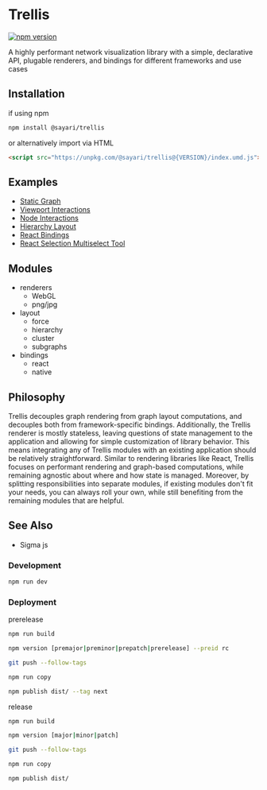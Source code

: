 # Trellis

[![npm version](https://badge.fury.io/js/%40sayari%2Ftrellis.svg)](https://badge.fury.io/js/%40sayari%2Ftrellis)

A highly performant network visualization library with a simple, declarative API, plugable renderers, and bindings for different frameworks and use cases

## Installation

if using npm

```bash
npm install @sayari/trellis
```

or alternatively import via HTML

```html
<script src="https://unpkg.com/@sayari/trellis@{VERSION}/index.umd.js"></script>
```

## Examples

- [Static Graph](https://observablehq.com/@julietadams/trellis-static-graph-example-2?collection=@julietadams/trellis-examples)
- [Viewport Interactions](https://observablehq.com/@julietadams/trellis-viewport-interaction-example?collection=@julietadams/trellis-examples)
- [Node Interactions](https://observablehq.com/@julietadams/trellis-node-interaction-example)
- [Hierarchy Layout](https://observablehq.com/@julietadams/trellis-hierarchy?collection=@julietadams/trellis-examples)
- [React Bindings](https://codesandbox.io/s/trellis-react-example-84mex?file=/src/Graph.js)
- [React Selection Multiselect Tool](https://codesandbox.io/s/trellis-react-and-selection-example-68dg5?file=/src/Graph.js)

## Modules

- renderers
  - WebGL
  - png/jpg
- layout
  - force
  - hierarchy
  - cluster
  - subgraphs
- bindings
  - react
  - native

## Philosophy

Trellis decouples graph rendering from graph layout computations, and decouples both from framework-specific bindings. Additionally, the Trellis renderer is mostly stateless, leaving questions of state management to the application and allowing for simple customization of library behavior. This means integrating any of Trellis modules with an existing application should be relatively straightforward. Similar to rendering libraries like React, Trellis focuses on performant rendering and graph-based computations, while remaining agnostic about where and how state is managed. Moreover, by splitting responsibilities into separate modules, if existing modules don't fit your needs, you can always roll your own, while still benefiting from the remaining modules that are helpful.

## See Also

- Sigma js

### Development

```bash
npm run dev
```

### Deployment

prerelease

```bash
npm run build

npm version [premajor|preminor|prepatch|prerelease] --preid rc

git push --follow-tags

npm run copy

npm publish dist/ --tag next
```

release

```bash
npm run build

npm version [major|minor|patch]

git push --follow-tags

npm run copy

npm publish dist/
```
